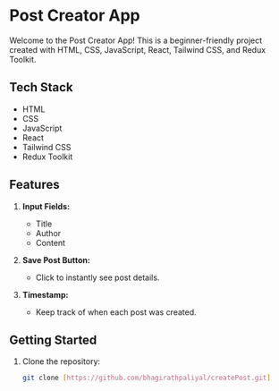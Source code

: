 # Post Creator App

Welcome to the Post Creator App! This is a beginner-friendly project created with HTML, CSS, JavaScript, React, Tailwind CSS, and Redux Toolkit.

## Tech Stack

- HTML
- CSS
- JavaScript
- React
- Tailwind CSS
- Redux Toolkit

## Features

1. **Input Fields:**
   - Title
   - Author
   - Content

2. **Save Post Button:**
   - Click to instantly see post details.

3. **Timestamp:**
   - Keep track of when each post was created.

## Getting Started

1. Clone the repository:
   ```bash
   git clone [https://github.com/bhagirathpaliyal/createPost.git]
